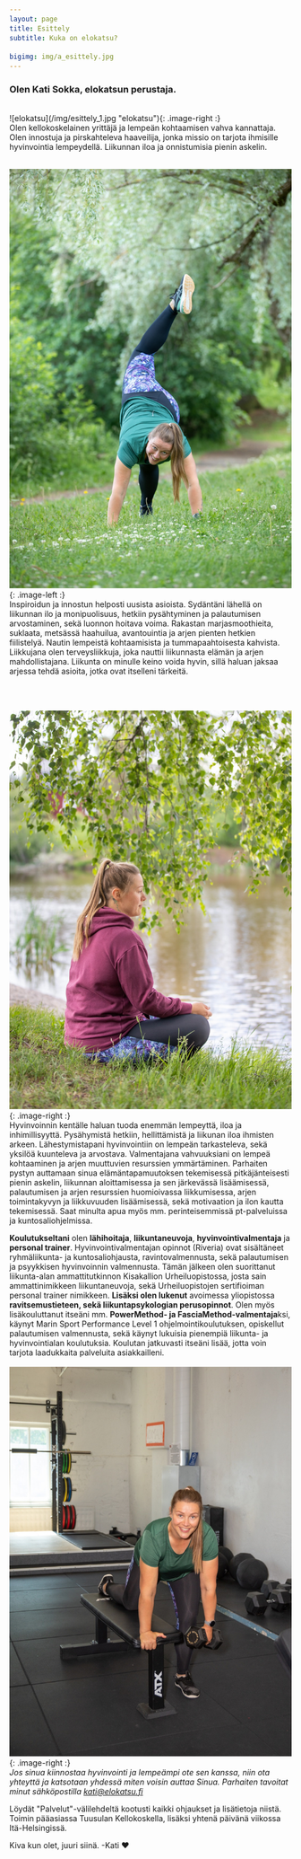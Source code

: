 ```yaml
---
layout: page
title: Esittely
subtitle: Kuka on elokatsu?

bigimg: img/a_esittely.jpg
---
```


<h3> <span class='notbold'> Olen </span>Kati Sokka, elokatsun <span class='notbold'> perustaja. </span></h3>
<br/>
![elokatsu](/img/esittely_1.jpg "elokatsu"){: .image-right :}
<br/>
Olen kellokoskelainen yrittäjä ja lempeän kohtaamisen vahva kannattaja. Olen innostuja ja pirskahteleva haaveilija, jonka missio on tarjota ihmisille hyvinvointia lempeydellä. Liikunnan iloa ja onnistumisia pienin askelin.  
<br/><br/>

![Elämäntapamuutos](/img/esittely_2.jpg "Elämäntapamuutos"){: .image-left :}
<br/>
Inspiroidun ja innostun helposti uusista asioista. Sydäntäni lähellä on liikunnan ilo ja monipuolisuus, hetkiin pysähtyminen ja palautumisen arvostaminen, sekä luonnon hoitava voima. Rakastan marjasmoothieita, suklaata, metsässä haahuilua, avantouintia ja arjen pienten hetkien fiilistelyä. Nautin lempeistä kohtaamisista ja tummapaahtoisesta kahvista. Liikkujana olen terveysliikkuja, joka nauttii liikunnasta elämän ja arjen mahdollistajana. Liikunta on minulle keino voida hyvin, sillä haluan jaksaa arjessa tehdä asioita, jotka ovat itselleni tärkeitä.

<br/><br/>

![Kati ja luonto](/img/esittely_3.jpg "Kati ja luonto"){: .image-right :}
<br/>
Hyvinvoinnin kentälle haluan tuoda enemmän lempeyttä, iloa ja inhimillisyyttä. Pysähymistä hetkiin, hellittämistä ja liikunan iloa ihmisten arkeen. Lähestymistapani hyvinvointiin on lempeän tarkasteleva, sekä yksilöä kuunteleva ja arvostava. Valmentajana vahvuuksiani on lempeä kohtaaminen ja arjen muuttuvien resurssien ymmärtäminen. Parhaiten pystyn auttamaan sinua elämäntapamuutoksen tekemisessä pitkäjänteisesti pienin askelin, liikunnan aloittamisessa ja sen järkevässä lisäämisessä, palautumisen ja arjen resurssien huomioivassa liikkumisessa, arjen toimintakyvyn ja liikkuvuuden lisäämisessä, sekä motivaation ja ilon kautta tekemisessä. Saat minulta apua myös mm. perinteisemmissä pt-palveluissa ja kuntosaliohjelmissa.


**Koulutukseltani** olen **lähihoitaja**, **liikuntaneuvoja**, **hyvinvointivalmentaja** ja **personal trainer**. Hyvinvointivalmentajan opinnot (Riveria) ovat sisältäneet ryhmäliikunta- ja kuntosaliohjausta, ravintovalmennusta, sekä palautumisen ja psyykkisen hyvinvoinnin valmennusta. Tämän jälkeen olen suorittanut liikunta-alan ammattitutkinnon Kisakallion Urheiluopistossa, josta sain ammattinimikkeen liikuntaneuvoja, sekä Urheiluopistojen sertifioiman personal trainer nimikkeen.
**Lisäksi olen lukenut** avoimessa yliopistossa **ravitsemustieteen, sekä liikuntapsykologian perusopinnot**. Olen myös lisäkouluttanut itseäni mm. **PowerMethod- ja FasciaMethod-valmentaja**ksi, käynyt Marin Sport Performance Level 1 ohjelmointikoulutuksen, opiskellut palautumisen valmennusta, sekä käynyt lukuisia pienempiä liikunta- ja hyvinvointialan koulutuksia. Koulutan jatkuvasti itseäni lisää, jotta voin tarjota laadukkaita palveluita asiakkailleni.
<br>
<br>
![Valmentaja](/img/esittely_4.jpg "Valmentaja"){: .image-right :}
<br>
*Jos sinua kiinnostaa hyvinvointi ja lempeämpi ote sen kanssa, niin ota yhteyttä ja katsotaan yhdessä miten voisin auttaa Sinua. Parhaiten tavoitat minut sähköpostilla kati@elokatsu.fi*

Löydät "Palvelut"-välilehdeltä kootusti kaikki ohjaukset ja lisätietoja niistä. Toimin pääasiassa Tuusulan Kellokoskella, lisäksi yhtenä päivänä viikossa Itä-Helsingissä.

Kiva kun olet, juuri siinä. -Kati ❤️